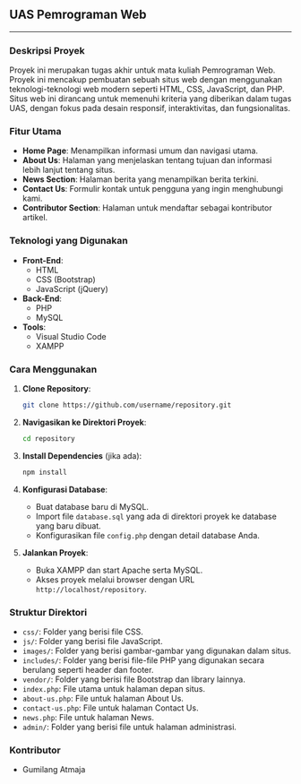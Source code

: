## UAS Pemrograman Web

---


### Deskripsi Proyek
Proyek ini merupakan tugas akhir untuk mata kuliah Pemrograman Web. Proyek ini mencakup pembuatan sebuah situs web dengan menggunakan teknologi-teknologi web modern seperti HTML, CSS, JavaScript, dan PHP. Situs web ini dirancang untuk memenuhi kriteria yang diberikan dalam tugas UAS, dengan fokus pada desain responsif, interaktivitas, dan fungsionalitas.

### Fitur Utama
- **Home Page**: Menampilkan informasi umum dan navigasi utama.
- **About Us**: Halaman yang menjelaskan tentang tujuan dan informasi lebih lanjut tentang situs.
- **News Section**: Halaman berita yang menampilkan berita terkini.
- **Contact Us**: Formulir kontak untuk pengguna yang ingin menghubungi kami.
- **Contributor Section**: Halaman untuk mendaftar sebagai kontributor artikel.

### Teknologi yang Digunakan
- **Front-End**:
  - HTML
  - CSS (Bootstrap)
  - JavaScript (jQuery)
- **Back-End**:
  - PHP
  - MySQL
- **Tools**:
  - Visual Studio Code
  - XAMPP

### Cara Menggunakan
1. **Clone Repository**:
   ```bash
   git clone https://github.com/username/repository.git
   ```
2. **Navigasikan ke Direktori Proyek**:
   ```bash
   cd repository
   ```
3. **Install Dependencies** (jika ada):
   ```bash
   npm install
   ```
4. **Konfigurasi Database**:
   - Buat database baru di MySQL.
   - Import file `database.sql` yang ada di direktori proyek ke database yang baru dibuat.
   - Konfigurasikan file `config.php` dengan detail database Anda.

5. **Jalankan Proyek**:
   - Buka XAMPP dan start Apache serta MySQL.
   - Akses proyek melalui browser dengan URL `http://localhost/repository`.

### Struktur Direktori
- `css/`: Folder yang berisi file CSS.
- `js/`: Folder yang berisi file JavaScript.
- `images/`: Folder yang berisi gambar-gambar yang digunakan dalam situs.
- `includes/`: Folder yang berisi file-file PHP yang digunakan secara berulang seperti header dan footer.
- `vendor/`: Folder yang berisi file Bootstrap dan library lainnya.
- `index.php`: File utama untuk halaman depan situs.
- `about-us.php`: File untuk halaman About Us.
- `contact-us.php`: File untuk halaman Contact Us.
- `news.php`: File untuk halaman News.
- `admin/`: Folder yang berisi file untuk halaman administrasi.

### Kontributor
- Gumilang Atmaja
